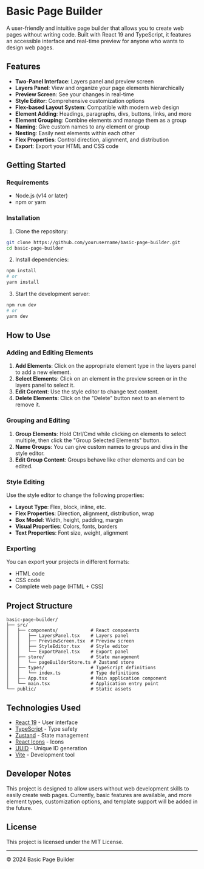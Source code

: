 # Basic Page Builder

A user-friendly and intuitive page builder that allows you to create web pages without writing code. Built with React 19 and TypeScript, it features an accessible interface and real-time preview for anyone who wants to design web pages.

## Features

- **Two-Panel Interface**: Layers panel and preview screen
- **Layers Panel**: View and organize your page elements hierarchically
- **Preview Screen**: See your changes in real-time
- **Style Editor**: Comprehensive customization options
- **Flex-based Layout System**: Compatible with modern web design
- **Element Adding**: Headings, paragraphs, divs, buttons, links, and more
- **Element Grouping**: Combine elements and manage them as a group
- **Naming**: Give custom names to any element or group
- **Nesting**: Easily nest elements within each other
- **Flex Properties**: Control direction, alignment, and distribution
- **Export**: Export your HTML and CSS code

## Getting Started

### Requirements

- Node.js (v14 or later)
- npm or yarn

### Installation

1. Clone the repository:

```bash
git clone https://github.com/yourusername/basic-page-builder.git
cd basic-page-builder
```

2. Install dependencies:

```bash
npm install
# or
yarn install
```

3. Start the development server:

```bash
npm run dev
# or
yarn dev
```

## How to Use

### Adding and Editing Elements

1. **Add Elements**: Click on the appropriate element type in the layers panel to add a new element.
2. **Select Elements**: Click on an element in the preview screen or in the layers panel to select it.
3. **Edit Content**: Use the style editor to change text content.
4. **Delete Elements**: Click on the "Delete" button next to an element to remove it.

### Grouping and Editing

1. **Group Elements**: Hold Ctrl/Cmd while clicking on elements to select multiple, then click the "Group Selected Elements" button.
2. **Name Groups**: You can give custom names to groups and divs in the style editor.
3. **Edit Group Content**: Groups behave like other elements and can be edited.

### Style Editing

Use the style editor to change the following properties:

- **Layout Type**: Flex, block, inline, etc.
- **Flex Properties**: Direction, alignment, distribution, wrap
- **Box Model**: Width, height, padding, margin
- **Visual Properties**: Colors, fonts, borders
- **Text Properties**: Font size, weight, alignment

### Exporting

You can export your projects in different formats:

- HTML code
- CSS code
- Complete web page (HTML + CSS)

## Project Structure

```
basic-page-builder/
├── src/
│   ├── components/            # React components
│   │   ├── LayersPanel.tsx    # Layers panel
│   │   ├── PreviewScreen.tsx  # Preview screen
│   │   ├── StyleEditor.tsx    # Style editor
│   │   └── ExportPanel.tsx    # Export panel
│   ├── store/                 # State management
│   │   └── pageBuilderStore.ts # Zustand store
│   ├── types/                 # TypeScript definitions
│   │   └── index.ts           # Type definitions
│   ├── App.tsx                # Main application component
│   └── main.tsx               # Application entry point
└── public/                    # Static assets
```

## Technologies Used

- [React 19](https://react.dev/) - User interface
- [TypeScript](https://www.typescriptlang.org/) - Type safety
- [Zustand](https://github.com/pmndrs/zustand) - State management
- [React Icons](https://react-icons.github.io/react-icons/) - Icons
- [UUID](https://github.com/uuidjs/uuid) - Unique ID generation
- [Vite](https://vitejs.dev/) - Development tool

## Developer Notes

This project is designed to allow users without web development skills to easily create web pages. Currently, basic features are available, and more element types, customization options, and template support will be added in the future.

## License

This project is licensed under the MIT License.

---

© 2024 Basic Page Builder
